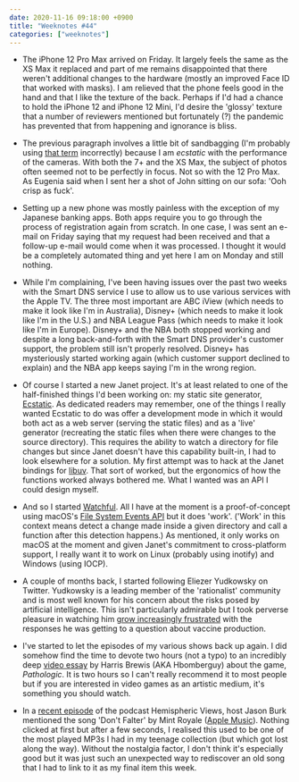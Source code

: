 ```yaml
---
date: 2020-11-16 09:18:00 +0900
title: "Weeknotes #44"
categories: ["weeknotes"]
---
```


- The iPhone 12 Pro Max arrived on Friday. It largely feels the same as the XS Max it replaced and part of me remains disappointed that there weren't additional changes to the hardware (mostly an improved Face ID that worked with masks). I am relieved that the phone feels good in the hand and that I like the texture of the back. Perhaps if I'd had a chance to hold the iPhone 12 and iPhone 12 Mini, I'd desire the 'glossy' texture that a number of reviewers mentioned but fortunately (?) the pandemic has prevented that from happening and ignorance is bliss.

- The previous paragraph involves a little bit of sandbagging (I'm probably using [that term](https://en.wikipedia.org/wiki/Sandbagging) incorrectly) because I am _ecstatic_ with the performance of the cameras. With both the 7+ and the XS Max, the subject of photos often seemed not to be perfectly in focus. Not so with the 12 Pro Max. As Eugenia said when I sent her a shot of John sitting on our sofa: 'Ooh crisp as fuck'.

- Setting up a new phone was mostly painless with the exception of my Japanese banking apps. Both apps require you to go through the process of registration again from scratch. In one case, I was sent an e-mail on Friday saying that my request had been received and that a follow-up e-mail would come when it was processed. I thought it would be a completely automated thing and yet here I am on Monday and still nothing.

- While I'm complaining, I've been having issues over the past two weeks with the Smart DNS service I use to allow us to use various services with the Apple TV. The three most important are ABC iView (which needs to make it look like I'm in Australia), Disney+ (which needs to make it look like I'm in the U.S.) and NBA League Pass (which needs to make it look like I'm in Europe). Disney+ and the NBA both stopped working and despite a long back-and-forth with the Smart DNS provider's customer support, the problem still isn't properly resolved. Disney+ has mysteriously started working again (which customer support declined to explain) and the NBA app keeps saying I'm in the wrong region.

- Of course I started a new Janet project. It's at least related to one of the half-finished things I'd been working on: my static site generator, [Ecstatic](https://github.com/pyrmont/ecstatic). As dedicated readers may remember, one of the things I really wanted Ecstatic to do was offer a development mode in which it would both act as a web server (serving the static files) and as a 'live' generator (recreating the static files when there were changes to the source directory). This requires the ability to watch a directory for file changes but since Janet doesn't have this capability built-in, I had to look elsewhere for a solution. My first attempt was to hack at the Janet bindings for [libuv](https://libuv.org). That sort of worked, but the ergonomics of how the functions worked always bothered me. What I wanted was an API I could design myself.

- And so I started [Watchful](https://github.com/pyrmont/watchful). All I have at the moment is a proof-of-concept using macOS's [File System Events API](https://developer.apple.com/library/archive/documentation/Darwin/Conceptual/FSEvents_ProgGuide/UsingtheFSEventsFramework/UsingtheFSEventsFramework.html) but it does 'work'. ('Work' in this context means detect a change made inside a given directory and call a function after this detection happens.) As mentioned, it only works on macOS at the moment and given Janet's commitment to cross-platform support, I really want it to work on Linux (probably using inotify) and Windows (using IOCP).

- A couple of months back, I started following Eliezer Yudkowsky on Twitter. Yudkowsky is a leading member of the 'rationalist' community and is most well known for his concern about the risks posed by artificial intelligence. This isn't particularly admirable but I took perverse pleasure in watching him [grow increasingly frustrated](https://twitter.com/ESYudkowsky/status/1327519155776458752) with the responses he was getting to a question about vaccine production.

- I've started to let the episodes of my various shows back up again. I did somehow find the time to devote two hours (not a typo) to an incredibly deep [video essay](https://www.youtube.com/watch?v=JsNm2YLrk30) by Harris Brewis (AKA Hbomberguy) about the game, _Pathologic_. It is two hours so I can't really recommend it to most people but if you are interested in video games as an artistic medium, it's something you should watch.

- In a [recent episode](https://listen.hemisphericviews.com/005) of the podcast Hemispheric Views, host Jason Burk mentioned the song 'Don't Falter' by Mint Royale ([Apple Music](https://music.apple.com/us/album/dont-falter-with-lauren-laverne/1090522827?i=1090522837)). Nothing clicked at first but after a few seconds, I realised this used to be one of the most played MP3s I had in my teenage collection (but which got lost along the way). Without the nostalgia factor, I don't think it's especially good but it was just such an unexpected way to rediscover an old song that I had to link to it as my final item this week.
